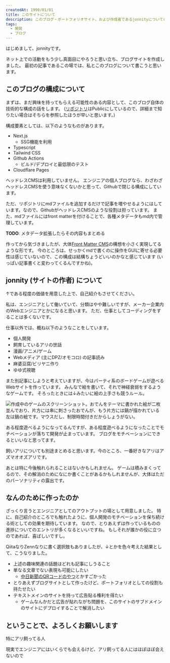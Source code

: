 ```yaml
---
createdAt: 1990/01/01
title: このサイトについて
description: このブログ・ポートフォリオサイト、および作成者であるjonnityについてのエントリです。技術スタック等の情報と、自己紹介、このサイトの目的等をまとめています。
tags: 
  - 開発
  - ブログ
---
```


はじめまして、jonnityです。

ネット上での活動をもう少し真面目にやろうと思い立ち、ブログサイトを作成しました。
最初の記事であるこの場では、私とこのブログについて書こうと思います。

## このブログの構成について

まずは、まだ興味を持ってもらえる可能性のある内容として、このブログ自体の技術的な構成の話をします。
([リポジトリ](https://github.com/jonnity/blog)はPublicにしているので、詳細まで知りたい場合はそちらを参照したほうが早いと思います。)

構成要素としては、以下のようなものがあります。

* Next.js
  * SSG機能を利用
* Typescript
* Tailwind CSS
* Github Actions
  * ビルド/デプロイと最低限のテスト
* Cloudflare Pages

ヘッドレスCMSは利用していません。
エンジニアの個人ブログなら、わざわざヘッドレスCMSを使う意味なくないかと思って、Githubで閉じる構成にしています。

ただ、リポジトリにmdファイルを追加するだけで記事を増やせるようにはしています。なので、GithubがヘッドレスCMSのような役割は担っています。
また、mdファイルにはfront matterを付けることで、各種メタデータもmd内で管理しています。

**TODO**: メタデータ拡張したらその内容もまとめる

作ってから気づきましたが、大体[Front Matter CMS](https://frontmatter.codes)の構想を小さく実現してるような形です。
今のところは、せっかくmdで書くのに操作をGUIに寄せる必要性は感じていないので、この構成は結構ちょうどいいのかなと感じています (いっぱい記事書くと変わってくるんですかね)。

## jonnity (サイトの作者) について

↑である程度の価値を用意した上で、自己紹介もさせてください。

私は、エンジニアとして働いていて、分類はやや難しいですが、メーカー企業内のWebエンジニアとかになると思います。
ただ、仕事としてコーディングをすることは多くないです。

仕事以外では、概ね以下のようなことをしています。

* 個人開発
* 飼育しているアリの世話
* 漫画/アニメ/ゲーム
* Webメディア (主にDPZ/オモコロ) の記事読み
* 麻婆豆腐/ビリヤニ作り
* ゆゆ式視聴

また別記事にしようと考えていますが、今はパーティ系のボードゲームが遊べるWebサイトを作っています。
みんなで絵を書いて、それで神経衰弱をするようなゲームです。
そろったときには↓みたいに絵の上手さも競うルール。

![作成中のゲームのスクリーンショット。おでんをテーマに書かれた絵が二枚並んでおり、片方には串に刺さったおでんが、もう片方には鍋が描かれている](sketch-match.png)
左は鍋の絵です。マウスだし、制限時間付きだからしょうがない。

ある程度遊べるようになってるんですが、ある程度遊べるようになったことでモチベーションが落ちて開発が止まっています。
ブログをモチベーションにできるといいなと思ってます。

飼いアリについても別途まとめると思います。今のところ、一番好きなアリはアズマオオズアリです。

あとは特に今後触れられることはないかもしれません。
ゲームは積みまくってるので、その解消のためになにか書くことがあるかもしれませんが、大体はただのパーソナリティの露出です。

## なんのために作ったのか

ざっくり言うとエンジニアとしてのアウトプットの場として用意しました。
特に、自己紹介のところでも触れたように、個人開発のモチベーションを保ち続ける術としての効果を期待しています。
なので、とりあえずは作っているものの進捗についてのエントリが多くなるといいですね。
もしそれが誰かの役に立つのであれば、喜ばしいですし。

QiitaなりZennなりに書く選択肢もありましたが、↓とかを色々考えた結果として、こうなりました。

* 上述の趣味関連の話題はどれも記事にしうること
* 単なる文章でない表現も可能にしたい
  * [中日新聞のQRコードのやつ](https://static.chunichi.co.jp/chunichi/pages/feature/science/galois_field_in_auto_factory.html)とかすごかった
* とりあえずブログサイトとして作ったけど、ポートフォリオとしての役割も持たせたい
* テキストメインのサイトを持って広告貼る権利を得たい
  * ゲームなんかだと広告が貼れながち問題を、このサイトのサブドメインのサイトにデプロイすることで解消したい

## ということで、よろしくお願いします

特にアリ飼ってる人

現実でエンジニアにはいくらでも会えるけど、アリ飼ってる人にはほぼほぼ会えないので
